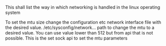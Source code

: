 This shall list the way in which networking is handled in the linux operating system

To set the mtu size change the configuration etc network interface file with the desired value. /etc/sysconfig/network... path to change the mtu to a desired value. 
You can use value lower than 512 but from api that is not possible. This is the set sock api to set the mtu parameters

